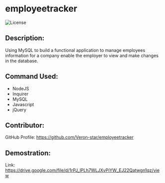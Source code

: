 # employeetracker
![License](https://img.shields.io/badge/License-ISC-blue.svg "License Badge")

## Description:
Using MySQL to build a functional application to manage employees information for a company enable the employer to view and make changes in the database.  
    
## Command Used:
- NodeJS
- Inquirer
- MySQL
- Javascript
- jQuery


## Contributor: 
GitHub Profile: https://github.com/Veron-star/employeetracker

## Demostration:
Link: https://drive.google.com/file/d/1rPJ_lPLh7WLJXvPiYW_EJ22Qatwgn1qz/view